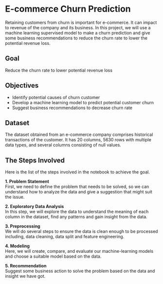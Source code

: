 # E-commerce Churn Prediction

Retaining customers from churn is important for e-commerce. It can impact to revenue of the company and its business. In this project, we will use a machine learning supervised model to make a churn prediction and give some business recommendations to reduce the churn rate to lower the potential revenue loss.

## Goal
Reduce the churn rate to lower potential revenue loss

## Objectives
- Identify potential causes of churn customer
- Develop a machine learning model to predict potential customer churn
- Suggest business recommendations to decrease churn rate

## Dataset
The dataset obtained from an e-commerce company comprises historical transactions of the customer. It has 20 columns, 5630 rows with multiple data types, and several columns consisting of null values.

## The Steps Involved <br>
Here is the list of the steps involved in the notebook to achieve the goal.

**1. Problem Statement** <br>
First, we need to define the problem that needs to be solved, so we can understand how to analyze the data and give a suggestion that might suit the issue.

**2. Exploratory Data Analysis** <br>
In this step, we will explore the data to understand the meaning of each column in the dataset, find any patterns and gain insight from the data.

**3. Preprocessing** <br>
We will do several steps to ensure the data is clean enough to be processed including, data cleaning, data split and feature engineering.

**4. Modeling** <br>
Here, we will create, compare, and evaluate our machine-learning models and choose a suitable model based on the data.

**5. Recommendation** <br>
Suggest some business action to solve the problem based on the data and insight we have got.
